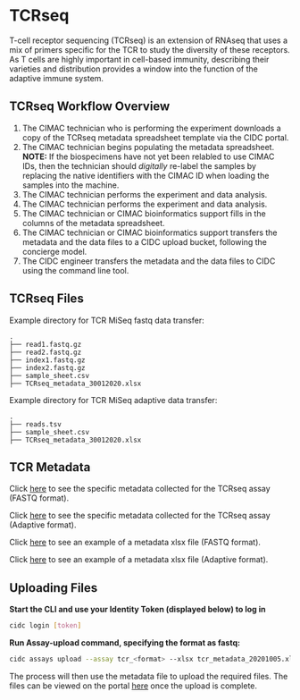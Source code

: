 # TCRseq

T-cell receptor sequencing (TCRseq) is an extension of RNAseq that uses a mix of primers specific for the TCR to study the diversity of these receptors. As T cells are highly important in cell-based immunity, describing their varieties and distribution provides a window into the function of the adaptive immune system.

## TCRseq Workflow Overview

1. The CIMAC technician who is performing the experiment downloads a copy of the TCRseq metadata spreadsheet template via the CIDC portal.
2. The CIMAC technician begins populating the metadata spreadsheet. **NOTE:** If the biospecimens have not yet been relabled to use CIMAC IDs, then the technician should *digitally* re-label the samples by replacing the native identifiers with the CIMAC ID when loading the samples into the machine.
3. The CIMAC technician performs the experiment and data analysis.
3. The CIMAC technician performs the experiment and data analysis.
4. The CIMAC technician or CIMAC bioinformatics support fills in the columns of the metadata spreadsheet.
5. The CIMAC technician or CIMAC bioinformatics support transfers the metadata and the data files to a CIDC upload bucket, following the concierge model.
6. The CIDC engineer transfers the metadata and the data files to CIDC using the command line tool.

## TCRseq Files

Example directory for TCR MiSeq fastq data transfer:
```
.
├── read1.fastq.gz
├── read2.fastq.gz
├── index1.fastq.gz
├── index2.fastq.gz
├── sample_sheet.csv
├── TCRseq_metadata_30012020.xlsx
```

Example directory for TCR MiSeq adaptive data transfer:
```
.
├── reads.tsv
├── sample_sheet.csv
├── TCRseq_metadata_30012020.xlsx
```

## TCR Metadata

Click [here](https://cimac-cidc.github.io/cidc-schemas/docs/assays.tcr.tcr_fastq_template.html) to see the specific metadata collected for the TCRseq assay (FASTQ format).

Click [here](https://cimac-cidc.github.io/cidc-schemas/docs/assays.tcr.tcr_adaptive_template.html) to see the specific metadata collected for the TCRseq assay (Adaptive format).


Click [here](https://github.com/CIMAC-CIDC/cidc-schemas/blob/master/template_examples/tcr_fastq_template.xlsx) to see an example of a metadata xlsx file (FASTQ format).

Click [here](https://github.com/CIMAC-CIDC/cidc-schemas/blob/master/template_examples/tcr_adaptive_template.xlsx) to see an example of a metadata xlsx file (Adaptive format).

## Uploading Files

**Start the CLI and use your Identity Token (displayed below) to log in**
```bash
cidc login [token]
```

**Run Assay-upload command, specifying the format as fastq:**
```bash
cidc assays upload --assay tcr_<format> --xlsx tcr_metadata_20201005.xlsx
```

The process will then use the metadata file to upload the required files. The files can be viewed on the portal [here](https://stagingportal.cimac-network.org/browse-files) once the upload is complete.
